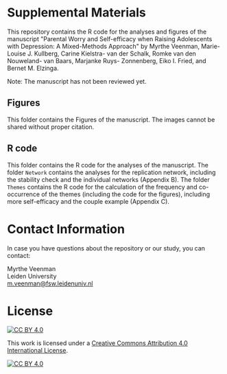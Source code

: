 # Supplemental Materials 
This repository contains the R code for the analyses and figures of the manuscript "Parental Worry and Self-efficacy when Raising Adolescents with Depression: A Mixed-Methods Approach" by Myrthe Veenman, Marie-Louise J. Kullberg, Carine Kielstra- van der Schalk, Romke van den Nouweland- van Baars, Marjanke Ruys- Zonnenberg, Eiko I. Fried, and Bernet M. Elzinga. 

Note: The manuscript has not been reviewed yet. 

## Figures 
This folder contains the Figures of the manuscript. The images cannot be shared without proper citation. 

## R code 
This folder contains the R code for the analyses of the manuscript. The folder `Network` contains the analyses for the replication network, including the stability check and the individual networks (Appendix B). The folder `Themes` contains the R code for the calculation of the frequency and co-occurrence of the themes (including the code for the figures), including more self-efficacy and the couple example (Appendix C).  

# Contact Information 
In case you have questions about the repository or our study, you can contact: 

Myrthe Veenman  
Leiden University  
m.veenman@fsw.leidenuniv.nl 

# License

[![CC BY 4.0][cc-by-shield]][cc-by]

This work is licensed under a
[Creative Commons Attribution 4.0 International License][cc-by].

[![CC BY 4.0][cc-by-image]][cc-by]

[cc-by]: http://creativecommons.org/licenses/by/4.0/
[cc-by-image]: https://i.creativecommons.org/l/by/4.0/88x31.png
[cc-by-shield]: https://img.shields.io/badge/License-CC%20BY%204.0-lightgrey.svg
